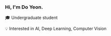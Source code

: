 ### Hi, I'm Do Yeon. 

🎓 Undergraduate student

💡 Interested in AI, Deep Learning, Computer Vision





